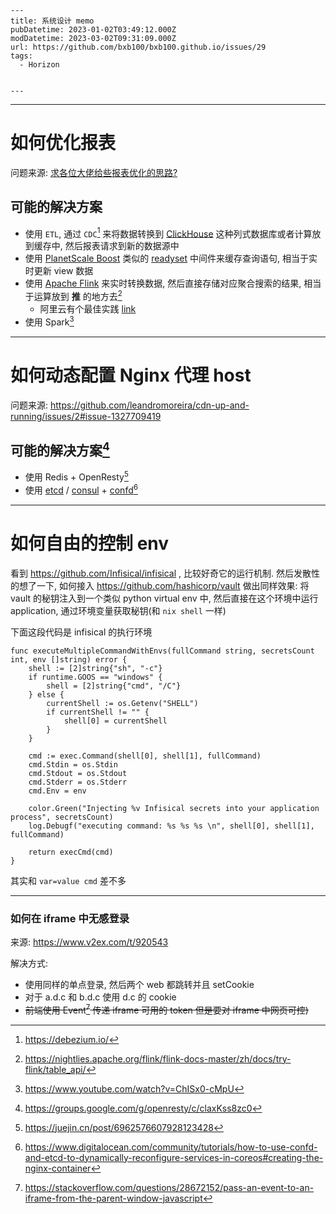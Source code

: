     ---
    title: 系统设计 memo
    pubDatetime: 2023-01-02T03:49:12.000Z
    modDatetime: 2023-03-02T09:31:09.000Z
    url: https://github.com/bxb100/bxb100.github.io/issues/29
    tags:
      - Horizon


    ---

---

<a id='issuecomment-1368635257'></a>

# 如何优化报表

问题来源: [求各位大佬给些报表优化的思路?](https://www.v2ex.com/t/906010)

## 可能的解决方案

- 使用 `ETL`, 通过 `CDC`[^1] 来将数据转换到 [ClickHouse](https://clickhouse.com/) 这种列式数据库或者计算放到缓存中, 然后报表请求到新的数据源中
- 使用 [PlanetScale Boost](https://planetscale.com/blog/how-planetscale-boost-serves-your-sql-queries-instantly) 类似的 [readyset](https://github.com/readysettech/readyse) 中间件来缓存查询语句, 相当于实时更新 view 数据
- 使用 [Apache Flink](https://github.com/apache/flink) 来实时转换数据, 然后直接存储对应聚合搜索的结果, 相当于运算放到 **推** 的地方去[^2]
  - 阿里云有个最佳实践 [link](https://help.aliyun.com/document_detail/446799.html)
- 使用 Spark[^3]

---

<a id='issuecomment-1368955932'></a>

# 如何动态配置 Nginx 代理 host

问题来源: https://github.com/leandromoreira/cdn-up-and-running/issues/2#issue-1327709419

## 可能的解决方案[^4]

- 使用 Redis + OpenResty[^5]
- 使用 [etcd](https://etcd.io/) / [consul](https://www.consul.io/) + [confd](https://github.com/kelseyhightower/confd)[^6]

---

<a id='issuecomment-1416924759'></a>

# 如何自由的控制 env

看到 https://github.com/Infisical/infisical , 比较好奇它的运行机制. 然后发散性的想了一下, 如何接入 https://github.com/hashicorp/vault 做出同样效果: 将 vault 的秘钥注入到一个类似 python virtual env 中, 然后直接在这个环境中运行application, 通过环境变量获取秘钥(和 `nix shell` 一样)

下面这段代码是 infisical 的执行环境

```golang
func executeMultipleCommandWithEnvs(fullCommand string, secretsCount int, env []string) error {
	shell := [2]string{"sh", "-c"}
	if runtime.GOOS == "windows" {
		shell = [2]string{"cmd", "/C"}
	} else {
		currentShell := os.Getenv("SHELL")
		if currentShell != "" {
			shell[0] = currentShell
		}
	}

	cmd := exec.Command(shell[0], shell[1], fullCommand)
	cmd.Stdin = os.Stdin
	cmd.Stdout = os.Stdout
	cmd.Stderr = os.Stderr
	cmd.Env = env

	color.Green("Injecting %v Infisical secrets into your application process", secretsCount)
	log.Debugf("executing command: %s %s %s \n", shell[0], shell[1], fullCommand)

	return execCmd(cmd)
}
```

其实和 `var=value cmd` 差不多

---

<a id='issuecomment-1451564554'></a>

### 如何在 iframe 中无感登录

来源: https://www.v2ex.com/t/920543

解决方式:

- 使用同样的单点登录, 然后两个 web 都跳转并且 setCookie
- 对于 a.d.c 和 b.d.c 使用 d.c 的 cookie
- ~~前端使用 Event[^7] 传递 iframe 可用的 token 但是要对 iframe 中网页可控)~~

[^1]: https://debezium.io/
[^2]: https://nightlies.apache.org/flink/flink-docs-master/zh/docs/try-flink/table_api/
[^3]: https://www.youtube.com/watch?v=ChISx0-cMpU
[^4]: https://groups.google.com/g/openresty/c/claxKss8zc0
[^5]: https://juejin.cn/post/6962576607928123428
[^6]: https://www.digitalocean.com/community/tutorials/how-to-use-confd-and-etcd-to-dynamically-reconfigure-services-in-coreos#creating-the-nginx-container
[^7]: https://stackoverflow.com/questions/28672152/pass-an-event-to-an-iframe-from-the-parent-window-javascript
